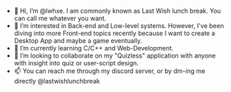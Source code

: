 - 👋 Hi, I’m @lwhxe. I am commonly known as Last Wish lunch break. You can call me whatever you want.
- 👀 I’m interested in Back-end and Low-level systems. However, I've been diving into more Front-end topics recently because I want to create a Desktop App and maybe a game eventually.
- 🌱 I’m currently learning C/C++ and Web-Development.
- 💞️ I’m looking to collaborate on my "Quizless" application with anyone with insight into quiz or user-script design.
- 📫 You can reach me through my discord server, or by dm-ing me directly @lastwishlunchbreak

<!---
lwhxe/lwhxe is a ✨ special ✨ repository because its `README.md` (this file) appears on your GitHub profile.
You can click the Preview link to take a look at your changes.
--->
